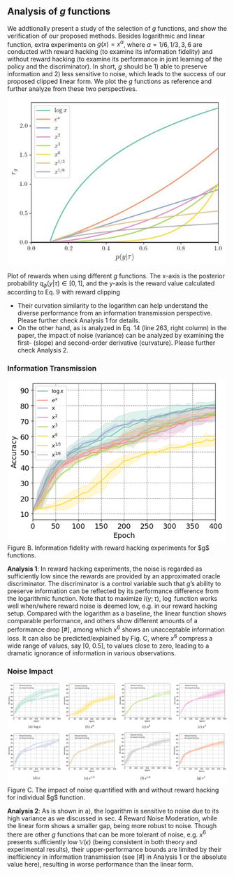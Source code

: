 ## Analysis of $g$ functions
We addtionally present a study of the selection of $g$ functions, and show the verification of our proposed methods. Besides logarithmic and linear function, extra experiments on $g(x) = x^{\alpha}$, where $\alpha = 1/6, 1/3, 3, 6$ are conducted with reward hacking (to examine its information fidelity) and without reward hacking (to examine its performance in joint learning of the policy and the discriminator). In short, $g$ should be 1)  able to preserve information and 2) less sensitive to noise, which leads to the success of our proposed clipped linear form. We plot the $g$ functions as reference and further analyze from these two perspectives.


<img src='resources/figure1-g-functions.jpg' width='500'>

Plot of rewards when using different $g$ functions. The x-axis is the posterior probability $q_\phi(y|\tau) \in [0,1]$, and the y-axis is the reward value calculated according to Eq. 9 with reward clipping

- Their curvation similarity to the logarithm can help understand the diverse performance from an information transmission perspective. Please further check Analysis 1 for details.
- On the other hand, as is analyzed in Eq. 14 (line 263, right column) in the paper, the impact of noise (variance) can be analyzed by examining the first- (slope) and second-order derivative (curvature). Please further check Analysis 2.

### Information Transmission

<img src='resources/figure2-reward-hacking-all.jpg' width='500'>
Figure B. Information fidelity with reward hacking experiments for $g$ functions.
 
**Analysis 1**: In reward hacking experiments, the noise is regarded as sufficiently low since the rewards are provided by an approximated oracle discriminator. The discriminator is a control variable such that $g$’s ability to preserve information can be reflected by its performance difference from the logarithmic function. Note that to maximize $I(y;\tau)$, $\log$ function works well when/where reward noise is deemed low, e.g. in our reward hacking setup.
Compared with the logarithm as a baseline, the linear function shows comparable performance, and others show different amounts of a performance drop [#], among which $x^6$ shows an unacceptable information loss. It can also be predicted/explained by Fig. C, where $x^6$ compress a wide range of values, say [0, 0.5], to values close to zero, leading to a dramatic ignorance of information in various observations.




### Noise Impact

<img src='resources/figure-3-noise-impact.jpg' width='900'>
Figure C. The impact of noise quantified with and without reward hacking for individual $g$ function. 

**Analysis 2**: As is shown in a), the logarithm is sensitive to noise due to its high variance as we discussed in sec. 4 Reward Noise Moderation, while the linear form shows a smaller gap, being more robust to noise. Though there are other $g$ functions that can be more tolerant of noise, e.g. $x^6$ presents sufficiently low $\mathbb{V}(\epsilon)$ (being consistent in both theory and experimental results), their upper-performance bounds are limited by their inefficiency in information transmission (see [#] in Analysis 1 or the absolute value here), resulting in worse performance than the linear form.
